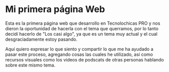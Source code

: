 # Mi primera página Web

Esta es la primera página web que desarrollo en Tecnolochicas PRO y nos dieron la oportunidad de
hacerla con el tema que querramos, por lo tanto decidí hacerlo de "Los casi algo", ya que es un 
tema muy actual y el cual desgraciadamente estoy pasando.

Aquí quiero expresar lo que siento y compartir lo que me ha ayudado a pasar este proceso, agregando cosas
las cuales he utilizado, así como recursos visuales como los videos de podscats de otras personas
hablando sobre este mismo tema.

